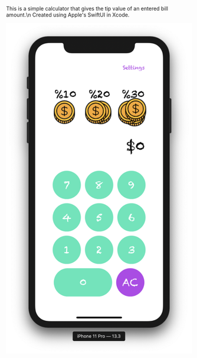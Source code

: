 This is a simple calculator that gives the tip value of an entered bill amount.\n
Created using Apple's SwiftUI in Xcode.


![iPhone 11 Pro](iPhone-11-Pro.png)
